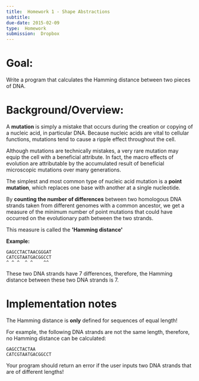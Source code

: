 ```yaml
---
title:  Homework 1 - Shape Abstractions
subtitle: 
due-date: 2015-02-09
type:  Homework
submission:  Dropbox
---
```


# Goal:

Write a program that calculates the Hamming distance between two pieces of DNA.

# Background/Overview:

A **mutation** is simply a mistake that occurs during the creation or copying of a nucleic acid, in particular DNA. Because nucleic acids are vital to cellular functions, mutations tend to cause a ripple effect throughout the cell.

Although mutations are technically mistakes, a very rare mutation may equip the cell with a beneficial attribute. In fact, the macro effects of evolution are attributable by the accumulated result of beneficial microscopic mutations over many generations.


The simplest and most common type of nucleic acid mutation is a **point
mutation**, which replaces one base with another at a single nucleotide.

By **counting the number of differences** between two homologous DNA strands taken from different genomes with a common ancestor, we get a measure of the minimum number of point mutations that could have occurred on the evolutionary path between the two strands.

This measure is called the **'Hamming distance'**

**Example:**

    GAGCCTACTAACGGGAT
    CATCGTAATGACGGCCT
    ^ ^ ^  ^ ^    ^^


These two DNA strands have 7 differences, therefore, the Hamming distance between these two DNA strands is 7.


# Implementation notes

The Hamming distance is **only** defined for sequences of equal length!

For example, the following DNA strands are not the same length, therefore, no Hamming distance can be calculated:

    GAGCCTACTAA
    CATCGTAATGACGGCCT
    

Your program should return an error if the user inputs two DNA strands that are of different lengths!


